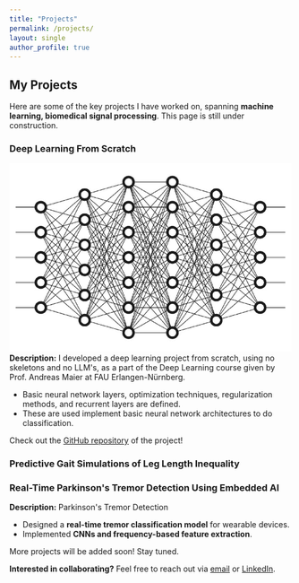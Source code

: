 ```yaml
---
title: "Projects"
permalink: /projects/
layout: single
author_profile: true
---
```


## My Projects

Here are some of the key projects I have worked on, spanning **machine learning, biomedical signal processing**. This page is still under construction.

### Deep Learning From Scratch
![Neural Network](../assets/images/neural_network.jpeg)
**Description:** I developed a deep learning project from scratch, using no skeletons and no LLM's, as a part of the Deep Learning course given by Prof. Andreas Maier at FAU Erlangen-Nürnberg.
- Basic neural network layers, optimization techniques, regularization methods, and recurrent layers are defined.
- These are used implement basic neural network architectures to do classification.

Check out the [GitHub repository](https://github.com/egeozkoc/DeepLearning) of the project!

### Predictive Gait Simulations of Leg Length Inequality



### Real-Time Parkinson's Tremor Detection Using Embedded AI
**Description:** Parkinson's Tremor Detection
- Designed a **real-time tremor classification model** for wearable devices.
- Implemented **CNNs and frequency-based feature extraction**.

More projects will be added soon! Stay tuned.

**Interested in collaborating?** Feel free to reach out via [email](mailto:egeozkoc@gmail.com) or [LinkedIn](https://www.linkedin.com/in/egeozkoc/).